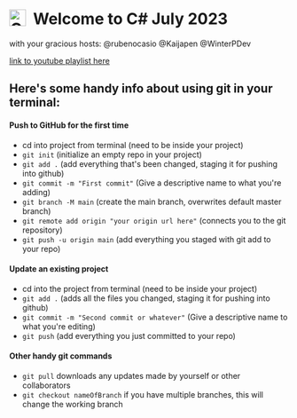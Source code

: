 #  Welcome to C# July 2023 <img align="left" alt="C#" width="30px" style="padding-right:10px;" src="https://cdn.jsdelivr.net/gh/devicons/devicon/icons/csharp/csharp-original.svg" />

with your gracious hosts: @rubenocasio @Kaijapen @WinterPDev

[link to youtube playlist here](https://www.youtube.com/playlist?list=PLySPkB3mRTfnKQ1brgqS8Bcm_1lRyV8uh)

## Here's some handy info about using git in your terminal:

#### Push to GitHub for the first time
* cd into project from terminal (need to be inside your project)
* `git init` (initialize an empty repo in your project)
* `git add .` (add everything that's been changed, staging it for pushing into github)
* `git commit -m "First commit"` (Give a descriptive name to what you're adding)
* `git branch -M main` (create the main branch, overwrites default master branch)
* `git remote add origin "your origin url here"` (connects you to the git repository)
* `git push -u origin main` (add everything you staged with git add to your repo)

#### Update an existing project
* cd into the project from terminal (need to be inside your project)
* `git add .` (adds all the files you changed, staging it for pushing into github)
* `git commit -m "Second commit or whatever"` (Give a descriptive name to what you're editing)
* `git push` (add everything you just committed to your repo)

#### Other handy git commands
* `git pull` downloads any updates made by yourself or other collaborators
* `git checkout nameOfBranch` if you have multiple branches, this will change the working branch
